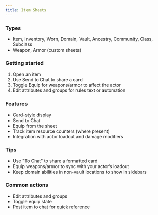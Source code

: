 ```yaml
---
title: Item Sheets
---
```


### Types
- Item, Inventory, Worn, Domain, Vault, Ancestry, Community, Class, Subclass
- Weapon, Armor (custom sheets)

### Getting started
1. Open an item
2. Use Send to Chat to share a card
3. Toggle Equip for weapons/armor to affect the actor
4. Edit attributes and groups for rules text or automation

### Features
- Card-style display
- Send to Chat
- Equip from the sheet
- Track item resource counters (where present)
- Integration with actor loadout and damage modifiers

### Tips
- Use "To Chat" to share a formatted card
- Equip weapons/armor to sync with your actor’s loadout
- Keep domain abilities in non-vault locations to show in sidebars

### Common actions
- Edit attributes and groups
- Toggle equip state
- Post item to chat for quick reference

